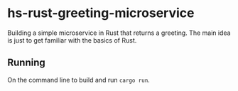 # hs-rust-greeting-microservice

Building a simple microservice in Rust that returns a greeting.
The main idea is just to get familiar with the basics of Rust.

## Running

On the command line to build and run ```cargo run```.
